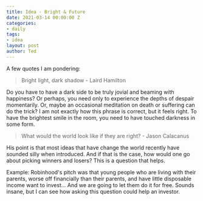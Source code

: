 ```yaml
---
title: Idea - Bright & Future
date: 2021-03-14 00:00:00 Z
categories:
- daily
tags:
- idea
layout: post
author: Ted
---
```


A few quotes I am pondering: 

> Bright light, dark shadow - Laird Hamilton

Do you have to have a dark side to be truly jovial and beaming with happiness? Or perhaps, you need only to experience the depths of despair momentarily. Or, maybe an occasional meditation on death or suffering can do the trick? I am not exactly how this phrase is correct, but it feels right. To have the brightest smile in the room, you need to have touched darkness in some form. 

> What would the world look like if they are right? - Jason Calacanus

His point is that most ideas that have change the world recently have sounded silly when introduced. And if that is the case, how would one go about picking winners and losers? This is a question that helps. 

Example: Robinhood's pitch was that young people who are living with their parents, worse off financially than their parents, and have little disposable income want to invest... And we are going to let them do it for free. Sounds insane, but I can see how asking this question could help an investor. 
